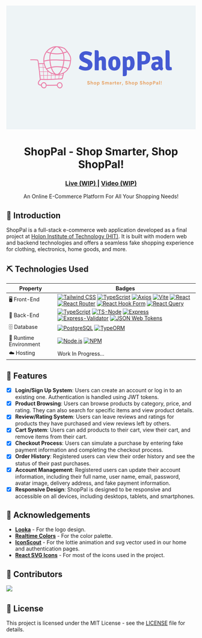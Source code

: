 <div align="center">
    <img src="./assets/preview.png/">
    <h1>ShopPal - Shop Smarter, Shop ShopPal!</h1>
    <h3>
        <a href="#" color="white">
        Live (WIP)
        </a>
        <span> | </span>
        <a href="./assets/preview.mp4">
        Video (WIP)
        </a>
    </h3>

</div>
<p align="center">
    An Online E-Commerce Platform For All Your Shopping Needs!
</p>

## 🧐 Introduction <a name = "introduction"></a>

ShopPal is a full-stack e-commerce web application developed as a final project at [Holon Institute of Technology (HIT)](https://www.hit.ac.il/). It is built with modern web and backend technologies and offers a seamless fake shopping experience for clothing, electronics, home goods, and more.

## ⛏️ Technologies Used

[comment]: <> (<a href="" target="_blank" rel="noopener noreferrer"></a>)
[comment]: <> (target="\_blank" rel="noopener noreferrer")

<table>
    <thead>
        <tr>
            <th>Property</th>
            <th>Badges</th>
        </tr>
    </thead>
    <tbody>
        <tr>
            <td>🖥️ Front-End</td>
            <td>
                <a href="https://www.tailwindcss.com/" target="_blank" rel="noopener noreferrer"><img src="https://img.shields.io/badge/tailwindcss-%2338B2AC.svg?style=for-the-badge&logo=tailwind-css&logoColor=white" alt="Tailwind CSS"></a>
                <a href="https://www.typescriptlang.org/" target="_blank" rel="noopener noreferrer"><img src="https://img.shields.io/badge/typescript-%23007ACC.svg?style=for-the-badge&logo=typescript&logoColor=white" alt="TypeScript"></a>
                <a href="https://axios-http.com/" target="_blank" rel="noopener noreferrer"><img src="https://img.shields.io/badge/Axios-5A29E4.svg?style=for-the-badge&logo=Axios&logoColor=white" alt="Axios"></a>
                <a href="https://vitejs.dev/" target="_blank" rel="noopener noreferrer"><img src="https://img.shields.io/badge/vite-%23646CFF.svg?style=for-the-badge&logo=vite&logoColor=white" alt="Vite"></a>
                <a href="https://reactjs.org/" target="_blank" rel="noopener noreferrer"><img src="https://img.shields.io/badge/react-%2320232a.svg?style=for-the-badge&logo=react&logoColor=%2361DAFB" alt="React"></a>
                <a href="https://www.reactrouter.com/" target="_blank" rel="noopener noreferrer"><img src="https://img.shields.io/badge/react_router-%23CA4245.svg?style=for-the-badge&logo=react-router&logoColor=white" alt="React Router"></a>
                <a href="https://react-hook-form.com/" target="_blank" rel="noopener noreferrer"><img src="https://img.shields.io/badge/React%20Hook%20Form-EC5990.svg?style=for-the-badge&logo=React-Hook-Form&logoColor=white" alt="React Hook Form"></a>
                <a href="https://tanstack.com/query/latest" target="_blank" rel="noopener noreferrer"><img src="https://img.shields.io/badge/React%20Query-FF4154.svg?style=for-the-badge&logo=React-Query&logoColor=white" alt="React Query"></a>
            </td>
        </tr>
        <tr>
            <td>📡 Back-End</td>
            <td>
                <a href="https://www.typescriptlang.org/" target="_blank" rel="noopener noreferrer"><img src="https://img.shields.io/badge/typescript-%23007ACC.svg?style=for-the-badge&logo=typescript&logoColor=white" alt="TypeScript"></a>
                <a href="https://typestrong.org/ts-node/" target="_blank" rel="noopener noreferrer"><img src="https://img.shields.io/badge/tsnode-3178C6.svg?style=for-the-badge&logo=ts-node&logoColor=white" alt="TS-Node"></a>
                <a href="https://expressjs.com/" target="_blank" rel="noopener noreferrer"><img src="https://img.shields.io/badge/express-%23000000.svg?style=for-the-badge&logo=express&logoColor=white" alt="Express"></a>
                <a href="https://express-validator.github.io/docs" target="_blank" rel="noopener noreferrer"><img src="https://img.shields.io/badge/Express--Validator-gray?style=for-the-badge&logo=express" alt="Express-Validator"></a>
                <a href="https://expressjs.com/" target="_blank" rel="noopener noreferrer"><img src="https://img.shields.io/badge/JSON%20Web%20Tokens-000000.svg?style=for-the-badge&logo=JSON-Web-Tokens&logoColor=white" alt="JSON Web Tokens"></a>
            </td>
        </tr>
        <tr>
            <td>🗄️ Database</td>
            <td>
                <a href="https://www.postgresql.org/" target="_blank" rel="noopener noreferrer"><img src="https://img.shields.io/badge/PostgreSQL-%23316192.svg?style=for-the-badge&logo=postgresql&logoColor=white" alt="PostgreSQL"></a>
                <a href="https://typeorm.io/" target="_blank" rel="noopener noreferrer"><img src="https://img.shields.io/badge/TypeORM-FE0803.svg?style=for-the-badge&logo=TypeORM&logoColor=white" alt="TypeORM"></a>
            </td>
        </tr>
        <tr>
            <td>🚀 Runtime Environment</td>
            <td>
                <a href="https://nodejs.org/" target="\_blank" rel="noopener noreferrer"><img src="https://img.shields.io/badge/Node.js-339933.svg?style=for-the-badge&logo=Node.js&logoColor=white" alt="Node.js"></a>
                <a href="https://www.npmjs.com/" target="\_blank" rel="noopener noreferrer"><img src="https://img.shields.io/badge/NPM-%23CB3837.svg?style=for-the-badge&logo=npm&logoColor=white" alt="NPM"></a>
            </td>
        </tr>
        <tr>
            <td>☁️ Hosting</td>
            <td>
                Work In Progress...
                <!-- <a href="https://netlify.com/" target="_blank" rel="noopener noreferrer"><img src="https://img.shields.io/badge/Netlify-00C7B7.svg?style=for-the-badge&logo=Netlify&logoColor=white" alt="Netlify"></a>
                <a href="https://render.com/" target="_blank" rel="noopener noreferrer"><img src="https://img.shields.io/badge/Render-46E3B7.svg?style=for-the-badge&logo=Render&logoColor=white" alt="Render"></a> -->
            </td>
        </tr>
    </tbody>
</table>

## 🎈 Features <a name="features"></a>

- [x] **Login/Sign Up System**: Users can create an account or log in to an existing one. Authentication is handled using JWT tokens.
- [x] **Product Browsing**: Users can browse products by category, price, and rating. They can also search for specific items and view product details.
- [x] **Review/Rating System**: Users can leave reviews and ratings for products they have purchased and view reviews left by others.
- [x] **Cart System**: Users can add products to their cart, view their cart, and remove items from their cart.
- [x] **Checkout Process**: Users can simulate a purchase by entering fake payment information and completing the checkout process.
- [x] **Order History**: Registered users can view their order history and see the status of their past purchases.
- [x] **Account Management**: Registered users can update their account information, including their full name, user name, email, password, avatar image, delivery address, and fake payment information.
- [x] **Responsive Design**: ShopPal is designed to be responsive and accessible on all devices, including desktops, tablets, and smartphones.

## 🙏 Acknowledgements <a name ="acknowledgements"></a>

- [**Looka**](https://looka.com/) - For the logo design.
- [**Realtime Colors**](https://www.realtimecolors.com/) - For the color palette.
- [**IconScout**](https://iconscout.com/) - For the lottie animation and svg vector used in our home and authentication pages.
- [**React SVG Icons**](https://reactsvgicons.com/) - For most of the icons used in the project.

## 🎉 Contributors <a name="contributors"></a>

<a href="https://github.com/MaorBezalel/ShopPal/graphs/contributors">
  <img src="https://contrib.rocks/image?repo=MaorBezalel/ShopPal" />
</a>

## 📄 License <a name="license"></a>

This project is licensed under the MIT License - see the [LICENSE](LICENSE) file for details.
